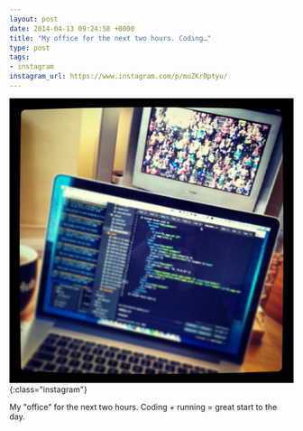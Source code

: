 ```yaml
---
layout: post
date: 2014-04-13 09:24:58 +0000
title: "My office for the next two hours. Coding…"
type: post
tags:
- instagram
instagram_url: https://www.instagram.com/p/muZKrDptyu/
---
```


![Instagram - muZKrDptyu](/assets/muZKrDptyu.jpg){:class="instagram"}

My "office" for the next two hours. Coding + running = great start to the day.
